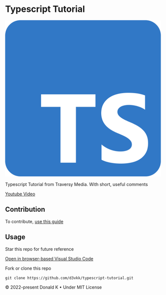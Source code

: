 # Typescript Tutorial

![Typescript Logo](https://github.com/d3vkk/typescript-tutorial/blob/master/typescript-logo.png)

Typescript Tutorial from Traversy Media. With short, useful comments

[Youtube Video](https://www.youtube.com/watch?v=BCg4U1FzODs)

## Contribution

To contribute, [use this guide](https://github.com/d3vkk/open-source/blob/master/CONTRIBUTING.md)

## Usage

Star this repo for future reference

[Open in browser-based Visual Studio Code](https://vscode.dev/github/d3vkk/typescript-tutorial)

Fork or clone this repo
```
git clone https://github.com/d3vkk/typescript-tutorial.git
```

© 2022-present Donald K • Under MIT License
